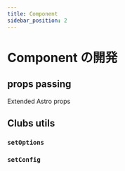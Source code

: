 ```yaml
---
title: Component
sidebar_position: 2
---
```


# Component の開発

## props passing

Extended Astro props

## Clubs utils

### `setOptions`

### `setConfig`
